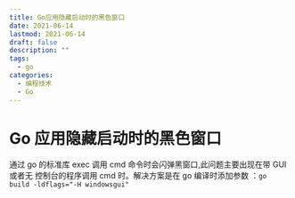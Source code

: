 ```yaml
---
title: Go应用隐藏启动时的黑色窗口
date: 2021-06-14
lastmod: 2021-06-14
draft: false
description: ""
tags:
  - go
categories:
  - 编程技术
  - Go
---
```


# Go 应用隐藏启动时的黑色窗口

<!-- ## 文章目录

- [1. ](#nav-1)
- [2. ](#nav-2)
  - [2.1 ](#nav-2-1)
  - [2.2 ](#nav-2-2)
  - [2.3 ](#nav-2-3)
- [3. ](#nav-3)
  - [3.1 ](#nav-3-1)

<span id="nav-1"></span>

## 导航 -->

通过 go 的标准库 exec 调用 cmd 命令时会闪弹黑窗口,此问题主要出现在带 GUI 或者无
控制台的程序调用 cmd 时。解决方案是在 go 编译时添加参数
：`go build -ldflags="-H windowsgui"`
